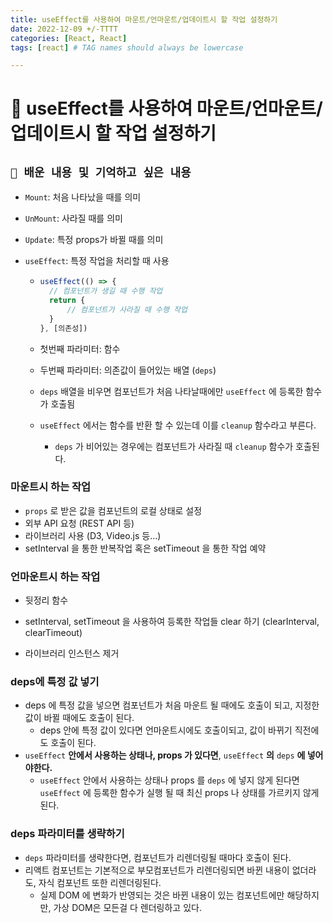 ```yaml
---
title: useEffect를 사용하여 마운트/언마운트/업데이트시 할 작업 설정하기
date: 2022-12-09 +/-TTTT
categories: [React, React]
tags: [react] # TAG names should always be lowercase

---
```


# 🔖 useEffect를 사용하여 마운트/언마운트/업데이트시 할 작업 설정하기

## `📌 배운 내용 및 기억하고 싶은 내용`

- `Mount`: 처음 나타났을 때를 의미

- `UnMount`: 사라질 때를 의미

- `Update`:  특정 props가 바뀔 때를 의미

- `useEffect`: 특정 작업을 처리할 때 사용

  - ```jsx
    useEffect(() => {
      // 컴포넌트가 생길 때 수행 작업
      return {
          // 컴포넌트가 사라질 때 수행 작업
      }
    }, [의존성])
    ```

  -  첫번째 파라미터: 함수

  -  두번째 파라미터: 의존값이 들어있는 배열 (`deps`)

    - `deps` 배열을 비우면 컴포넌트가 처음 나타날때에만 `useEffect` 에 등록한 함수가 호출됨

  - `useEffect` 에서는 함수를 반환 할 수 있는데 이를 `cleanup` 함수라고 부른다.

    - `deps` 가 비어있는 경우에는 컴포넌트가 사라질 때 `cleanup` 함수가 호출된다.



### 마운트시 하는 작업

- `props` 로 받은 값을 컴포넌트의 로컬 상태로 설정
- 외부 API 요청 (REST API 등)
- 라이브러리 사용 (D3, Video.js 등...)
- setInterval 을 통한 반복작업 혹은 setTimeout 을 통한 작업 예약

### 언마운트시 하는 작업

- 뒷정리 함수

- setInterval, setTimeout 을 사용하여 등록한 작업들 clear 하기 (clearInterval, clearTimeout)
- 라이브러리 인스턴스 제거



### deps에 특정 값 넣기

- deps 에 특정 값을 넣으면 컴포넌트가 처음 마운트 될 때에도 호출이 되고, 지정한 값이 바뀔 때에도 호출이 된다.
  - deps 안에 특정 값이 있다면 언마운트시에도 호출이되고, 값이 바뀌기 직전에도 호출이 된다.
- `useEffect` **안에서 사용하는 상태나, props 가 있다면**, `useEffect` **의** `deps` **에 넣어야한다.**
  - `useEffect` 안에서 사용하는 상태나 props 를 `deps` 에 넣지 않게 된다면 `useEffect` 에 등록한 함수가 실행 될 때 최신 props 나 상태를 가르키지 않게 된다.



### deps 파라미터를 생략하기

- `deps` 파라미터를 생략한다면, 컴포넌트가 리렌더링될 때마다 호출이 된다.
- 리액트 컴포넌트는 기본적으로 부모컴포넌트가 리렌더링되면 바뀐 내용이 없더라도, 자식 컴포넌트 또한 리렌더링된다.
  - 실제 DOM 에 변화가 반영되는 것은 바뀐 내용이 있는 컴포넌트에만 해당하지만,  가상 DOM은 모든걸 다 렌더링하고 있다.





